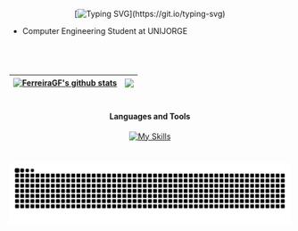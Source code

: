 <div align ="center">
  
[![Typing SVG](https://readme-typing-svg.demolab.com?font=Fira+Code&weight=600&letterSpacing=letter-spacing%3A+1px;&duration=1500&pause=1000&center=true&vCenter=true&multiline=true&width=170&height=60&lines=Hello+There%F0%9F%91%8B%F0%9F%8F%BC;I'm+Gabriel!!)](https://git.io/typing-svg)

</div>

  
* Computer Engineering Student at UNIJORGE  


#

<br>

<div align="center">
  
| <a href="https://github.com/anuraghazra/github-readme-stats"><img align="center" src="https://github-readme-stats.vercel.app/api?username=FerreiraGF&hide=contribs,issues&hide_rank=true&show_icons=true&include_all_commits=true&theme=dracula&count_private=true&hide_border=true" alt="FerreiraGF's github stats" /></a> | <a href="https://github.com/anuraghazra/github-readme-stats"><img align="center" src="https://github-readme-stats.vercel.app/api/top-langs/?username=FerreiraGF&layout=compact&theme=dracula&hide_border=true" /></a> |
| ------------- | ------------- |

</div>

#

<h4 align="center">Languages and Tools</h4>

<div align="center">
  
[![My Skills](https://skillicons.dev/icons?i=c,java,python,react,js,html,css,npm,spring,postgres,vscode,git&perline=6)](https://skillicons.dev)

</div>

#
<picture align="center">
  <source media="(prefers-color-scheme: dark)" srcset="https://raw.githubusercontent.com/FerreiraGF/FerreiraGF/output/github-contribution-grid-snake-dark.svg">
  <source media="(prefers-color-scheme: light)" srcset="https://raw.githubusercontent.com/FerreiraGF/FerreiraGF/output/github-contribution-grid-snake-dark.svg">
  <img align="center" alt="github contribution grid snake animation" src="https://raw.githubusercontent.com/FerreiraGF/FerreiraGF/output/github-contribution-grid-snake.svg">
</picture>
